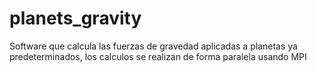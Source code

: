 # planets_gravity
Software que calcula las fuerzas de gravedad aplicadas a planetas ya predeterminados, los calculos se realizan de forma paralela usando MPI
